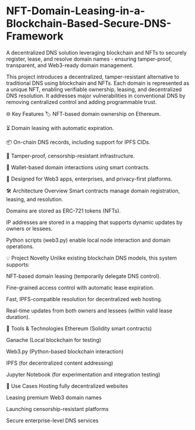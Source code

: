 # NFT-Domain-Leasing-in-a-Blockchain-Based-Secure-DNS-Framework
A decentralized DNS solution leveraging blockchain and NFTs to securely register, lease, and resolve domain names - ensuring tamper-proof, transparent, and Web3-ready domain management.

This project introduces a decentralized, tamper-resistant alternative to traditional DNS using blockchain and NFTs. Each domain is represented as a unique NFT, enabling verifiable ownership, leasing, and decentralized DNS resolution. It addresses major vulnerabilities in conventional DNS by removing centralized control and adding programmable trust.

🌐 Key Features
🏷️ NFT-based domain ownership on Ethereum.

⏳ Domain leasing with automatic expiration.

📦 On-chain DNS records, including support for IPFS CIDs.

🔐 Tamper-proof, censorship-resistant infrastructure.

👛 Wallet-based domain interactions using smart contracts.

🧠 Designed for Web3 apps, enterprises, and privacy-first platforms.

🛠 Architecture Overview
Smart contracts manage domain registration, leasing, and resolution.

Domains are stored as ERC-721 tokens (NFTs).

IP addresses are stored in a mapping that supports dynamic updates by owners or lessees.

Python scripts (web3.py) enable local node interaction and domain operations.

💡 Project Novelty
Unlike existing blockchain DNS models, this system supports:

NFT-based domain leasing (temporarily delegate DNS control).

Fine-grained access control with automatic lease expiration.

Fast, IPFS-compatible resolution for decentralized web hosting.

Real-time updates from both owners and lessees (within valid lease duration).

🧪 Tools & Technologies
Ethereum (Solidity smart contracts)

Ganache (Local blockchain for testing)

Web3.py (Python-based blockchain interaction)

IPFS (for decentralized content addressing)

Jupyter Notebook (for experimentation and integration testing)

🚀 Use Cases
Hosting fully decentralized websites

Leasing premium Web3 domain names

Launching censorship-resistant platforms

Secure enterprise-level DNS services
